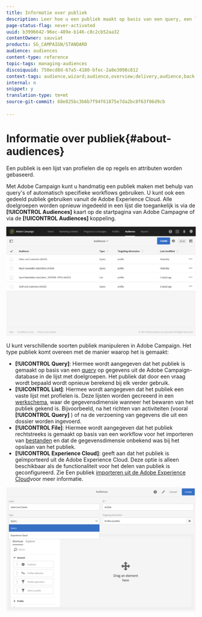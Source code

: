 ```yaml
---
title: Informatie over publiek
description: Leer hoe u een publiek maakt op basis van een query, een lijst of een bestand en hoe u deze importeert uit Adobe Experience Cloud.
page-status-flag: never-activated
uuid: b3996642-96ec-489e-b146-c8c2cb52aa32
contentOwner: sauviat
products: SG_CAMPAIGN/STANDARD
audience: audiences
content-type: reference
topic-tags: managing-audiences
discoiquuid: 750ecd8d-67a5-4180-bfec-2a8e3098c812
context-tags: audience,wizard;audience,overview;delivery,audience,back
internal: n
snippet: y
translation-type: tm+mt
source-git-commit: 68e825bc3b6b7f94f61875e7da2bc8f63f06d9cb

---
```



# Informatie over publiek{#about-audiences}

Een publiek is een lijst van profielen die op regels en attributen worden gebaseerd.

Met Adobe Campaign kunt u handmatig een publiek maken met behulp van query&#39;s of automatisch specifieke workflows gebruiken. U kunt ook een gedeeld publiek gebruiken vanuit de Adobe Experience Cloud. Alle doelgroepen worden opnieuw ingedeeld in een lijst die toegankelijk is via de **[!UICONTROL Audiences]** kaart op de startpagina van Adobe Campagne of via de **[!UICONTROL Audiences]** koppeling.

![](assets/audience_1.png)

U kunt verschillende soorten publiek manipuleren in Adobe Campaign. Het type publiek komt overeen met de manier waarop het is gemaakt:

* **[!UICONTROL Query]**: Hiermee wordt aangegeven dat het publiek is gemaakt op basis van een [query](../../automating/using/editing-queries.md#about-query-editor) op gegevens uit de Adobe Campaign-database in de lijst met doelgroepen. Het publiek dat door een vraag wordt bepaald wordt opnieuw berekend bij elk verder gebruik.
* **[!UICONTROL List]**: Hiermee wordt aangegeven dat het publiek een vaste lijst met profielen is. Deze lijsten worden gecreeerd in een [werkschema](../../automating/using/get-started-workflows.md), waar de gegevensdimensie wanneer het bewaren van het publiek gekend is. Bijvoorbeeld, na het richten van activiteiten (vooral **[!UICONTROL Query]** ) of na de verzoening van gegevens die uit een dossier worden ingevoerd.
* **[!UICONTROL File]**: Hiermee wordt aangegeven dat het publiek rechtstreeks is gemaakt op basis van een workflow voor het importeren van [bestanden](../../automating/using/load-file.md) en dat de gegevensdimensie onbekend was bij het opslaan van het publiek.
* **[!UICONTROL Experience Cloud]**: geeft aan dat het publiek is geïmporteerd uit de Adobe Experience Cloud. Deze optie is alleen beschikbaar als de functionaliteit voor het delen van publiek is geconfigureerd. Zie Een publiek [importeren uit de Adobe Experience Cloud](../../integrating/using/sharing-audiences-with-audience-manager-or-people-core-service.md#importing-an-audience)voor meer informatie.

![](assets/audience_type_selection.png)
